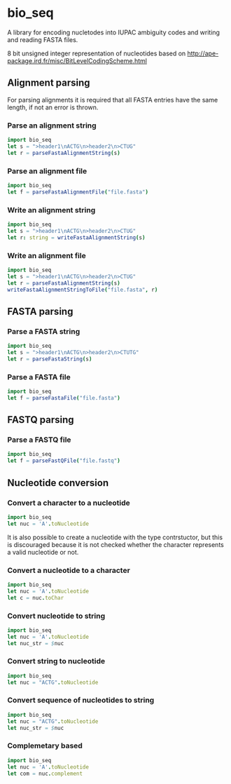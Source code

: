 # bio\_seq
A library for encoding nucletodes into IUPAC ambiguity codes and writing and reading FASTA files.

8 bit unsigned integer representation of nucleotides based on http://ape-package.ird.fr/misc/BitLevelCodingScheme.html


## Alignment parsing
For parsing alignments it is required that all FASTA entries have the same length, if not an error is thrown. 

### Parse an alignment string 
```Nim
import bio_seq
let s = ">header1\nACTG\n>header2\n>CTUG"
let r = parseFastaAlignmentString(s)
```

### Parse an alignment file
```Nim
import bio_seq
let f = parseFastaAlignmentFile("file.fasta")
```


### Write an alignment string 
```Nim
import bio_seq
let s = ">header1\nACTG\n>header2\n>CTUG"
let r: string = writeFastaAlignmentString(s)
```

### Write an alignment file
```Nim
import bio_seq
let s = ">header1\nACTG\n>header2\n>CTUG"
let r = parseFastaAlignmentString(s)
writeFastaAlignmentStringToFile("file.fasta", r)
```

## FASTA parsing

### Parse a FASTA string 
```Nim
import bio_seq
let s = ">header1\nACTG\n>header2\n>CTUTG"
let r = parseFastaString(s)
```

### Parse a FASTA file
```Nim
import bio_seq
let f = parseFastaFile("file.fasta")
```

## FASTQ parsing

### Parse a FASTQ file
```Nim
import bio_seq
let f = parseFastQFile("file.fastq")
```


## Nucleotide conversion

### Convert a character to a nucleotide
```Nim
import bio_seq
let nuc = 'A'.toNucleotide

```
It is also possible to create a nucleotide with the type contrstuctor, but this is discouraged because it is not checked whether the character represents a valid nucleotide or not.


### Convert a nucleotide to a character
```Nim
import bio_seq
let nuc = 'A'.toNucleotide
let c = nuc.toChar
```

### Convert nucleotide to string
```Nim
import bio_seq
let nuc = 'A'.toNucleotide
let nuc_str = $nuc
```

### Convert string to nucleotide
```Nim
import bio_seq
let nuc = "ACTG".toNucleotide
```

### Convert sequence of nucleotides to string
```Nim
import bio_seq
let nuc = "ACTG".toNucleotide
let nuc_str = $nuc
```

### Complemetary based
```Nim
import bio_seq
let nuc = 'A'.toNucleotide
let com = nuc.complement
```
